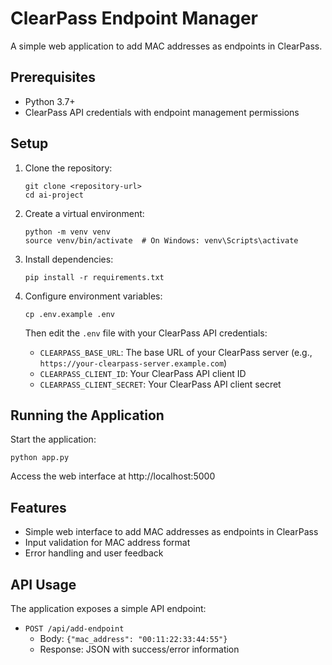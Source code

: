 # ClearPass Endpoint Manager

A simple web application to add MAC addresses as endpoints in ClearPass.

## Prerequisites

- Python 3.7+
- ClearPass API credentials with endpoint management permissions

## Setup

1. Clone the repository:
   ```
   git clone <repository-url>
   cd ai-project
   ```

2. Create a virtual environment:
   ```
   python -m venv venv
   source venv/bin/activate  # On Windows: venv\Scripts\activate
   ```

3. Install dependencies:
   ```
   pip install -r requirements.txt
   ```

4. Configure environment variables:
   ```
   cp .env.example .env
   ```
   Then edit the `.env` file with your ClearPass API credentials:
   
   - `CLEARPASS_BASE_URL`: The base URL of your ClearPass server (e.g., `https://your-clearpass-server.example.com`)
   - `CLEARPASS_CLIENT_ID`: Your ClearPass API client ID
   - `CLEARPASS_CLIENT_SECRET`: Your ClearPass API client secret

## Running the Application

Start the application:
```
python app.py
```

Access the web interface at http://localhost:5000

## Features

- Simple web interface to add MAC addresses as endpoints in ClearPass
- Input validation for MAC address format
- Error handling and user feedback

## API Usage

The application exposes a simple API endpoint:

- `POST /api/add-endpoint`
  - Body: `{"mac_address": "00:11:22:33:44:55"}`
  - Response: JSON with success/error information